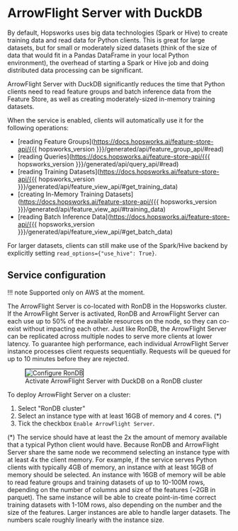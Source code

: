 # ArrowFlight Server with DuckDB
By default, Hopsworks uses big data technologies (Spark or Hive) to create training data and read data for Python clients.
This is great for large datasets, but for small or moderately sized datasets (think of the size of data that would fit in a Pandas
DataFrame in your local Python environment), the overhead of starting a Spark or Hive job and doing distributed data processing can be significant.

ArrowFlight Server with DuckDB significantly reduces the time that Python clients need to read feature groups 
and batch inference data from the Feature Store, as well as creating moderately-sized in-memory training datasets.

When the service is enabled, clients will automatically use it for the following operations:

- [reading Feature Groups](https://docs.hopsworks.ai/feature-store-api/{{{ hopsworks_version }}}/generated/api/feature_group_api/#read)
- [reading Queries](https://docs.hopsworks.ai/feature-store-api/{{{ hopsworks_version }}}/generated/api/query_api/#read)
- [reading Training Datasets](https://docs.hopsworks.ai/feature-store-api/{{{ hopsworks_version }}}/generated/api/feature_view_api/#get_training_data)
- [creating In-Memory Training Datasets](https://docs.hopsworks.ai/feature-store-api/{{{ hopsworks_version }}}/generated/api/feature_view_api/#training_data)
- [reading Batch Inference Data](https://docs.hopsworks.ai/feature-store-api/{{{ hopsworks_version }}}/generated/api/feature_view_api/#get_batch_data)

For larger datasets, clients can still make use of the Spark/Hive backend by explicitly setting
`read_options={"use_hive": True}`.

## Service configuration

!!! note
    Supported only on AWS at the moment.

The ArrowFlight Server is co-located with RonDB in the Hopsworks cluster.
If the ArrowFlight Server is activated, RonDB and ArrowFlight Server can each use up to 50% 
of the available resources on the node, so they can co-exist without impacting each other.
Just like RonDB, the ArrowFlight Server can be replicated across multiple nodes to serve more clients at lower latency.
To guarantee high performance, each individual ArrowFlight Server instance processes client requests sequentially.
Requests will be queued for up to 10 minutes before they are rejected.

<p align="center">
  <figure>
    <img style="border: 1px solid #000" src="../../../assets/images/setup_installation/managed/common/arrowflight_rondb.png" alt="Configure RonDB">
    <figcaption>Activate ArrowFlight Server with DuckDB on a RonDB cluster</figcaption>
  </figure>
</p>

To deploy ArrowFlight Server on a cluster:

1. Select "RonDB cluster"
2. Select an instance type with at least 16GB of memory and 4 cores. (*)
3. Tick the checkbox `Enable ArrowFlight Server`.

(*) The service should have at least the 2x the amount of memory available that a typical Python client would have. 
  Because RonDB and ArrowFlight Server share the same node we recommend selecting an instance type with at least 4x the 
  client memory. For example, if the service serves Python clients with typically 4GB of memory, 
  an instance with at least 16GB of memory should be selected. 
  An instance with 16GB of memory will be able to read feature groups and training datasets of up to 10-100M rows, 
  depending on the number of columns and size of the features (~2GB in parquet). The same instance will be able to create 
  point-in-time correct training datasets with 1-10M rows, also depending on the number and the size of the features. 
  Larger instances are able to handle larger datasets. The numbers scale roughly linearly with the instance size.

